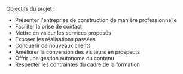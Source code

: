 Objectifs du projet :

- Présenter l'entreprise de construction de manière professionnelle
- Faciliter la prise de contact
- Mettre en valeur les services proposés
- Exposer les réalisations passées
- Conquérir de nouveaux clients
- Améliorer la conversion des visiteurs en prospects
- Offrir une gestion autonome du contenu
- Respecter les contraintes du cadre de la formation
